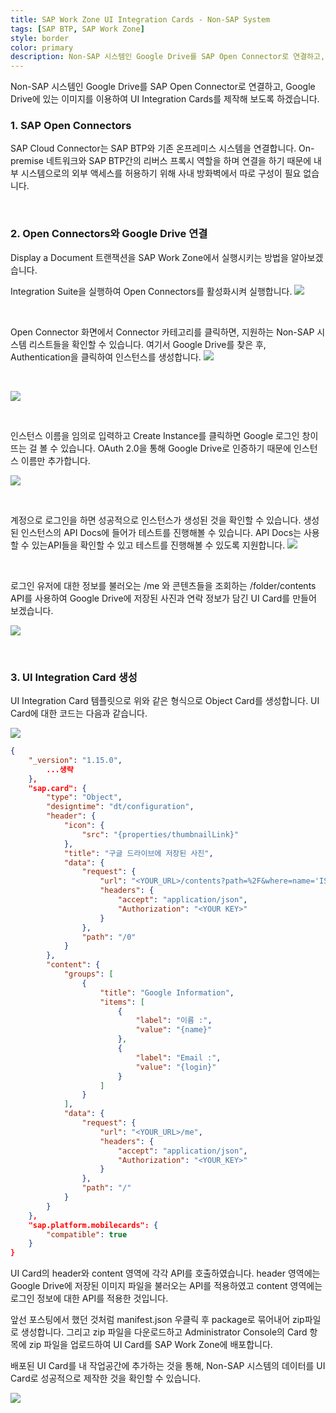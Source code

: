 ```yaml
---
title: SAP Work Zone UI Integration Cards - Non-SAP System
tags: [SAP BTP, SAP Work Zone]
style: border
color: primary
description: Non-SAP 시스템인 Google Drive를 SAP Open Connector로 연결하고, Google Drive에 있는 이미지를 이용하여 UI Integration Cards를 제작해 보도록 하겠습니다.
---
```


Non-SAP 시스템인 Google Drive를 SAP Open Connector로 연결하고, Google Drive에 있는 이미지를 이용하여 UI Integration Cards를 제작해 보도록 하겠습니다.


### 1. SAP Open Connectors
SAP Cloud Connector는 SAP BTP와 기존 온프레미스 시스템을 연결합니다. On-premise 네트워크와 SAP BTP간의 리버스 프록시 역할을 하며 연결을 하기 때문에 내부 시스템으로의 외부 액세스를 허용하기 위해 사내 방화벽에서 따로 구성이 필요 없습니다.

<br/>

### 2. Open Connectors와 Google Drive 연결

Display a Document 트랜잭션을 SAP Work Zone에서 실행시키는 방법을 알아보겠습니다.

Integration Suite을 실행하여 Open Connectors를 활성화시켜 실행합니다.
![](https://www.ksug.kr/data/editor/2110/35e768b6e6f37c01451fdfa1a143b5d9d03da176knqp.png)

<br/>

Open Connector 화면에서 Connector 카테고리를 클릭하면, 지원하는 Non-SAP 시스템 리스트들을 확인할 수 있습니다. 여기서 Google Drive를 찾은 후, Authentication을 클릭하여 인스턴스를 생성합니다.
![](https://www.ksug.kr/data/editor/2110/68076676d1802f435607002c86bcad69272b1b19p9u5.png)

<br/>

![](https://www.ksug.kr/data/editor/2110/bc38d9b0e519d1f30187761d87588f126b5a1cac1bch.png)

<br/>

인스턴스 이름을 임의로 입력하고 Create Instance를 클릭하면 Google 로그인 창이 뜨는 걸 볼 수 있습니다. OAuth 2.0을 통해 Google Drive로 인증하기 때문에 인스턴스 이름만 추가합니다.

![](https://www.ksug.kr/data/editor/2110/f2975983cfb55ed83a1ae3b646156c4f2ad2487195f0.png)

<br/>

계정으로 로그인을 하면 성공적으로 인스턴스가 생성된 것을 확인할 수 있습니다.
생성된 인스턴스의 API Docs에 들어가 테스트를 진행해볼 수 있습니다. API Docs는 사용할 수 있는API들을 확인할 수 있고 테스트를 진행해볼 수 있도록 지원합니다.
![](https://www.ksug.kr/data/editor/2110/55d53ad3de99609665b6e680e0872c6d34e9d07730nu.png)

<br/>

로그인 유저에 대한 정보를 불러오는 /me 와 콘텐츠들을 조회하는 /folder/contents API를 사용하여 Google Drive에 저장된 사진과 연락 정보가 담긴 UI Card를 만들어 보겠습니다.

![](https://www.ksug.kr/data/editor/2110/9cff5b4bbafbb32b741c151d3d7bfbe40228ba904m62.png)

<br/>

### 3. UI Integration Card 생성

UI Integration Card 템플릿으로 위와 같은 형식으로 Object Card를 생성합니다.
UI Card에 대한 코드는 다음과 같습니다.

![](https://www.ksug.kr/data/editor/2110/60da6d48c388871df28615beebcc036953ef98e6v6k8.png)

```json
{
    "_version": "1.15.0",
		...생략
    },
    "sap.card": {
        "type": "Object",
        "designtime": "dt/configuration",
        "header": {
            "icon": {
                "src": "{properties/thumbnailLink}"
            },
            "title": "구글 드라이브에 저장된 사진",
            "data": {
                "request": {
                    "url": "<YOUR_URL>/contents?path=%2F&where=name='ISTN.jpeg'",
                    "headers": {
                        "accept": "application/json",
                        "Authorization": "<YOUR KEY>"
                    }
                },
                "path": "/0"
            }
        },
        "content": {
            "groups": [
                {
                    "title": "Google Information",
                    "items": [
                        {
                            "label": "이름 :",
                            "value": "{name}"
                        },
                        {
                            "label": "Email :",
                            "value": "{login}"
                        }
                    ]
                }
            ],
            "data": {
                "request": {
                    "url": "<YOUR_URL>/me",
                    "headers": {
                        "accept": "application/json",
                        "Authorization": "<YOUR_KEY>"
                    }
                },
                "path": "/"
            }
        }
    },
    "sap.platform.mobilecards": {
        "compatible": true
    }
}
```

UI Card의 header와 content 영역에 각각 API를 호출하였습니다. header 영역에는 Google Drive에 저장된 이미지 파일을 불러오는 API를 적용하였고 content 영역에는 로그인 정보에 대한 API를 적용한 것입니다.

앞선 포스팅에서 했던 것처럼 manifest.json 우클릭 후 package로 묶어내어 zip파일로 생성합니다. 그리고 zip 파일을 다운로드하고 Administrator Console의 Card 항목에 zip 파일을 업로드하여 UI Card를 SAP Work Zone에 배포합니다.

배포된 UI Card를 내 작업공간에 추가하는 것을 통해, Non-SAP 시스템의 데이터를 UI Card로 성공적으로 제작한 것을 확인할 수 있습니다.

![](https://www.ksug.kr/data/editor/2110/0603f2b69cff6d8fff628b6925e7904f3edf7889lk4p.png)